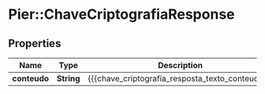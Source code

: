 # Pier::ChaveCriptografiaResponse

## Properties
Name | Type | Description | Notes
------------ | ------------- | ------------- | -------------
**conteudo** | **String** | {{{chave_criptografia_resposta_texto_conteudo}}} | [optional] 



